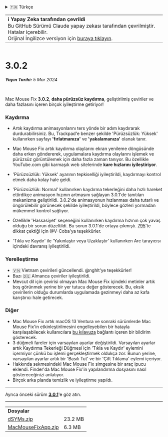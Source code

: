<details>
<summary>🇹🇷 Türkçe</summary>

[🇬🇧 English (GitHub)](https://github.com/noah-nuebling/mac-mouse-fix/releases/tag/3.0.2)\
[🇦🇩 Català](https://redirect.macmousefix.com/?target=mmf-release&tag=3.0.2&locale=ca)\
[🇩🇪 Deutsch](https://redirect.macmousefix.com/?target=mmf-release&tag=3.0.2&locale=de)\
[🇪🇸 Español](https://redirect.macmousefix.com/?target=mmf-release&tag=3.0.2&locale=es)\
[🇫🇷 Français](https://redirect.macmousefix.com/?target=mmf-release&tag=3.0.2&locale=fr)\
[🇮🇩 Indonesia](https://redirect.macmousefix.com/?target=mmf-release&tag=3.0.2&locale=id)\
[🇮🇹 Italiano](https://redirect.macmousefix.com/?target=mmf-release&tag=3.0.2&locale=it)\
[🇭🇺 Magyar](https://redirect.macmousefix.com/?target=mmf-release&tag=3.0.2&locale=hu)\
[🇳🇱 Nederlands](https://redirect.macmousefix.com/?target=mmf-release&tag=3.0.2&locale=nl)\
[🇵🇱 Polski](https://redirect.macmousefix.com/?target=mmf-release&tag=3.0.2&locale=pl)\
[🇧🇷 Português (Brasil)](https://redirect.macmousefix.com/?target=mmf-release&tag=3.0.2&locale=pt-BR)\
[🇵🇹 Português (Portugal)](https://redirect.macmousefix.com/?target=mmf-release&tag=3.0.2&locale=pt-PT)\
[🇷🇴 Română](https://redirect.macmousefix.com/?target=mmf-release&tag=3.0.2&locale=ro)\
[🇸🇪 Svenska](https://redirect.macmousefix.com/?target=mmf-release&tag=3.0.2&locale=sv)\
[🇻🇳 Tiếng Việt](https://redirect.macmousefix.com/?target=mmf-release&tag=3.0.2&locale=vi)\
**🇹🇷 Türkçe**\
[🇨🇿 Čeština](https://redirect.macmousefix.com/?target=mmf-release&tag=3.0.2&locale=cs)\
[🇬🇷 Ελληνικά](https://redirect.macmousefix.com/?target=mmf-release&tag=3.0.2&locale=el)\
[🇷🇺 Русский](https://redirect.macmousefix.com/?target=mmf-release&tag=3.0.2&locale=ru)\
[🇺🇦 Українська](https://redirect.macmousefix.com/?target=mmf-release&tag=3.0.2&locale=uk)\
[🇮🇱 עברית](https://redirect.macmousefix.com/?target=mmf-release&tag=3.0.2&locale=he)\
[🇸🇦 العربية](https://redirect.macmousefix.com/?target=mmf-release&tag=3.0.2&locale=ar)\
[🇮🇳 हिन्दी](https://redirect.macmousefix.com/?target=mmf-release&tag=3.0.2&locale=hi)\
[🇹🇭 ไทย](https://redirect.macmousefix.com/?target=mmf-release&tag=3.0.2&locale=th)\
[🇨🇳 中文 (简体)](https://redirect.macmousefix.com/?target=mmf-release&tag=3.0.2&locale=zh-Hans)\
[🇨🇳 中文 (繁體)](https://redirect.macmousefix.com/?target=mmf-release&tag=3.0.2&locale=zh-Hant)\
[🇭🇰 中文（香港)](https://redirect.macmousefix.com/?target=mmf-release&tag=3.0.2&locale=zh-HK)\
[🇯🇵 日本語](https://redirect.macmousefix.com/?target=mmf-release&tag=3.0.2&locale=ja)\
[🇰🇷 한국어](https://redirect.macmousefix.com/?target=mmf-release&tag=3.0.2&locale=ko)\
[Help translate Mac Mouse Fix to different languages!](https://github.com/noah-nuebling/mac-mouse-fix/discussions/731)
</details>
<table align=><td>
<b>ℹ️ Yapay Zeka tarafından çevrildi</b><br>
Bu GitHub Sürümü Claude yapay zekası tarafından çevrilmiştir. Hatalar içerebilir.<br>
Orijinal İngilizce versiyon için <a href="https://github.com/noah-nuebling/mac-mouse-fix/releases/tag/3.0.2">buraya tıklayın</a>.
</td></table>

<table></table>

# 3.0.2
***Yayın Tarihi:** 5 Mar 2024*

<br>

Mac Mouse Fix **3.0.2**, **daha pürüzsüz kaydırma**, geliştirilmiş çeviriler ve daha fazlasını içeren birçok iyileştirme getiriyor!

### Kaydırma

- Artık kaydırma animasyonlarını ters yönde bir adım kaydırarak durdurabilirsiniz. Bu, Trackpad'e benzer şekilde 'Pürüzsüzlük: Yüksek' kullanırken sayfayı **'fırlatmanıza'** ve **'yakalamanıza'** olanak tanır.
- Mac Mouse Fix artık kaydırma olaylarını ekran yenileme döngüsünde daha erken göndererek, uygulamalara kaydırma olaylarını işlemek ve pürüzsüz görüntülemek için daha fazla zaman tanıyor. Bu özellikle YouTube.com gibi karmaşık web sitelerinde **kare hızlarını iyileştiriyor**.
- 'Pürüzsüzlük: Yüksek' ayarının tepkiselliği iyileştirildi, kaydırmayı kontrol etmek daha kolay hale geldi.
- 'Pürüzsüzlük: Normal' kullanırken kaydırma tekerleğini daha hızlı hareket ettirdikçe animasyon hızının artmasını sağlayan 3.0.1'de tanıtılan mekanizma geliştirildi. 3.0.2'de animasyonun hızlanması daha tutarlı ve öngörülebilir görünecek şekilde iyileştirildi, böylece gözleri yormadan mükemmel kontrol sağlıyor.
- Özellikle 'Hassasiyet' seçeneğini kullanırken kaydırma hızının çok yavaş olduğu bir sorun düzeltildi. Bu sorun 3.0.1'de ortaya çıkmıştı. [795](https://github.com/noah-nuebling/mac-mouse-fix/issues/795)'te dikkat çektiği için @V-Coba'ya teşekkürler.
    
- 'Tıkla ve Kaydır' ile 'Yakınlaştır veya Uzaklaştır' kullanırken Arc tarayıcısı içindeki davranış iyileştirildi.

### Yerelleştirme

- 🇻🇳 Vietnam çevirileri güncellendi. @nghlt'ye teşekkürler!
- Bazı 🇩🇪 Almanca çeviriler iyileştirildi.
- Mevcut dil için çevirisi olmayan Mac Mouse Fix içindeki metinler artık boş görünmek yerine bir yer tutucu değer gösterecek. Bu, eksik çevirilerin olduğu durumlarda uygulamada gezinmeyi daha az kafa karıştırıcı hale getirecek.

### Diğer

- Mac Mouse Fix artık macOS 13 Ventura ve sonraki sürümlerde Mac Mouse Fix'in etkinleştirilmesini engelleyebilen bir hatayla karşılaşabilecek kullanıcılara [bu kılavuza](https://github.com/noah-nuebling/mac-mouse-fix/discussions/861) bağlantı içeren bir bildirim gösterecek.
- 3 düğmeli fareler için varsayılan ayarlar değiştirildi. Varsayılan ayarlar artık Kaydırma Tekerleği Düğmesi için 'Tıkla ve Kaydır' eylemini içermiyor çünkü bu işlemi gerçekleştirmek oldukça zor. Bunun yerine, varsayılan ayarlar artık bir 'Basılı Tut' ve bir 'Çift Tıklama' eylemi içeriyor.
- Hakkında sekmesindeki Mac Mouse Fix simgesine bir araç ipucu eklendi. Finder'da Mac Mouse Fix'in yapılandırma dosyasını nasıl göstereceğinizi anlatıyor.
- Birçok arka planda temizlik ve iyileştirme yapıldı.

---

Ayrıca önceki sürüm [**3.0.1**](https://redirect.macmousefix.com/?target=mmf-release&tag=3.0.1&locale=tr)'e göz atın.

---

<table align="start">
<tr>
    <td colspan=2>
        <b>Dosyalar</b>
    </td>
</tr>
<tr>
    <td><a href="https://github.com/noah-nuebling/mac-mouse-fix/releases/download/3.0.2/dSYMs.zip">dSYMs.zip</a></td>
    <td>23.2 MB</td>
</tr>
<tr>
    <td><a href="https://github.com/noah-nuebling/mac-mouse-fix/releases/download/3.0.2/MacMouseFixApp.zip">MacMouseFixApp.zip</a></td>
    <td>6.3 MB</td>
</tr>
</table>